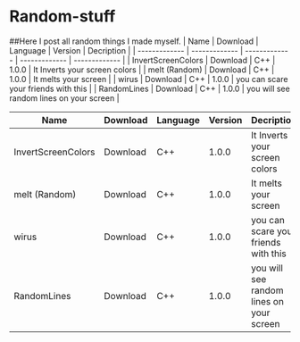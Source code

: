 # Random-stuff

##Here I post all random things I made myself.
| Name  | Download  | Language  | Version  | Decription  |
| -------------  | -------------  | -------------  | -------------  | -------------  |
| InvertScreenColors  | Download  | C++  | 1.0.0  | It Inverts your screen colors  |
| melt (Random)  | Download  | C++  | 1.0.0  | It melts your screen  |
| wirus  | Download  | C++  | 1.0.0  | you can scare your friends with this  | 
| RandomLines  | Download  | C++  | 1.0.0  | you will see random lines on your screen  |




| Name  | Download  | Language  | Version  | Decription  |
| ------------- | ------------- | ------------- | ------------- | ------------- |
| InvertScreenColors  | Download  | C++  | 1.0.0  | It Inverts your screen colors  |
| melt (Random)  | Download  | C++  | 1.0.0  | It melts your screen  |
| wirus  | Download  | C++  | 1.0.0  | you can scare your friends with this  | 
| RandomLines  | Download  | C++  | 1.0.0  | you will see random lines on your screen  |
